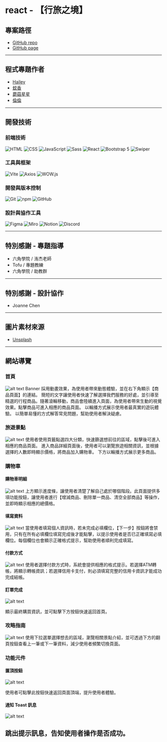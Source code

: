 # react - 【行旅之境】

## 專案路徑

* [GitHub repo](https://github.com/kayaribi/Realm_of_Journeys/tree/feature/star)
* [GitHub page](https://kayaribi.github.io/Realm_of_Journeys/)

---

## 程式專題作者

* [Hailey](https://github.com/Hailey-1025)
* [蚊香](https://github.com/kayaribi)
* [蘑菇星星](https://github.com/hbill320115)
* [倫倫](https://github.com/D1034422045)

---

## 開發技術

### 前端技術

![HTML](https://img.shields.io/badge/HTML-5C5C5C?style=for-the-badge&logo=html5&logoColor=white) ![CSS](https://img.shields.io/badge/CSS-264DE4?style=for-the-badge&logo=css3&logoColor=white) ![JavaScript](https://img.shields.io/badge/JavaScript-F7DF1E?style=for-the-badge&logo=javascript&logoColor=black) ![Sass](https://img.shields.io/badge/Sass-CC6699?style=for-the-badge&logo=sass&logoColor=white) ![React](https://img.shields.io/badge/React-61DAFB?style=for-the-badge&logo=react&logoColor=black) ![Bootstrap 5](https://img.shields.io/badge/Bootstrap-7952B3?style=for-the-badge&logo=bootstrap&logoColor=white) ![Swiper](https://img.shields.io/badge/Swiper-6332F9?style=for-the-badge&logo=swiper&logoColor=white)

### 工具與框架

![Vite](https://img.shields.io/badge/Vite-646CFF?style=for-the-badge&logo=vite&logoColor=white) ![Axios](https://img.shields.io/badge/Axios-5A29E4?style=for-the-badge&logo=axios&logoColor=white) ![WOW.js](https://img.shields.io/badge/WOW.js-FFB6C1?style=for-the-badge&logo=html5&logoColor=white)

### 開發與版本控制

![Git](https://img.shields.io/badge/Git-F05032?style=for-the-badge&logo=git&logoColor=white) ![npm](https://img.shields.io/badge/npm-CB3837?style=for-the-badge&logo=npm&logoColor=white) ![GitHub](https://img.shields.io/badge/GitHub-181717?style=for-the-badge&logo=github&logoColor=white)

### 設計與協作工具

![Figma](https://img.shields.io/badge/Figma-F24E1E?style=for-the-badge&logo=figma&logoColor=white) ![Miro](https://img.shields.io/badge/Miro-5F90F2?style=for-the-badge&logo=miro&logoColor=white) ![Notion](https://img.shields.io/badge/Notion-000000?style=for-the-badge&logo=notion&logoColor=white) ![Discord](https://img.shields.io/badge/Discord-5865F2?style=for-the-badge&logo=discord&logoColor=white)

---

## 特別感謝 - 專題指導

* 六角學院 / 洧杰老師
* Tofu / 專題教練
* 六角學院 / 助教群

---

## 特別感謝 - 設計協作

* Joanne Chen

---

## 圖片素材來源

* [Unsplash](https://unsplash.com/)

---

## 網站導覽

### 首頁
![alt text](image.png)
Banner 採用動畫效果，為使用者帶來動態體驗，並在右下角顯示【商品頁面】的連結。
簡短的文字讓使用者快速了解選擇我們服務的好處，並引導至精選的行程商品。隨著滾輪移動，商品會陸續進入頁面，為使用者帶來生動的視覺效果。點擊商品可進入相應的商品頁面。
以輪播方式展示使用者最真實的遊玩體驗。
以簡單易懂的方式解答常見問題，幫助使用者解決疑慮。

### 旅遊景點
![alt text](image-2.png)
使用者使用頁籤點選四大分類，快速篩選想前往的區域，點擊後可進入相應的商品頁面。
進入商品詳細頁面後，使用者可以瀏覽旅遊相關資訊，並根據選擇的人數即時顯示價格，將商品加入購物車。
下方以輪播方式展示更多商品。

### 購物車

#### 購物車明細

![alt text](image-3.png)
上方顯示進度條，讓使用者清楚了解自己處於哪個階段。此頁面提供多項功能按鈕，讓使用者進行【增減商品、刪除單一商品、清空全部商品】等操作，並即時顯示相應的總價格。

#### 填寫資料

![alt text](image-4.png)
當使用者填寫個人資訊時，若未完成必填欄位，【下一步】按鈕將會禁用，只有在所有必填欄位填寫完成後才能點擊，以提示使用者是否已正確填寫必填欄位。每個欄位也會顯示正確格式提示，幫助使用者順利完成填寫。

#### 付款方式
![alt text](image-6.png)
使用者選擇付款方式時，系統會提供相應的格式提示。若選擇ATM轉帳，將顯示轉帳資訊；若選擇信用卡支付，則必須填寫完整的信用卡資訊才能成功完成結帳。

#### 訂單完成
![alt text](image-7.png)

顯示最終購買資訊，並可點擊下方按鈕快速返回首頁。

### 攻略指南
![alt text](image-8.png)
使用下拉選單選擇想去的區域，瀏覽相關景點介紹，並可透過下方的翻頁按鈕查看上一筆或下一筆資料，減少使用者頻繁切換頁面。

### 功能元件

#### 置頂按鈕
![alt text](image-9.png)

使用者可點擊此按鈕快速返回頁面頂端，提升使用者體驗。

#### 通知 Toast 訊息
![alt text](image-10.png)

跳出提示訊息，告知使用者操作是否成功。
---


